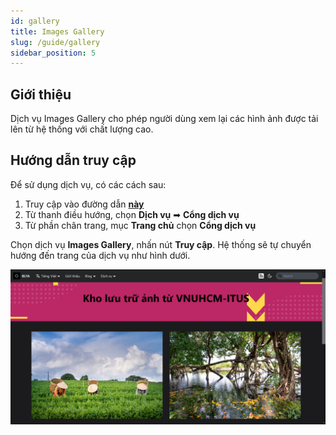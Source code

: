 ```yaml
---
id: gallery
title: Images Gallery
slug: /guide/gallery
sidebar_position: 5
---
```


## Giới thiệu

Dịch vụ Images Gallery cho phép người dùng xem lại các hình ảnh được tải lên từ hệ thống với chất lượng cao.

## Hướng dẫn truy cập

Để sử dụng dịch vụ, có các cách sau:

1. Truy cập vào đường dẫn [**này**](../../services)
2. Từ thanh điều hướng, chọn **Dịch vụ** ➡ **Cổng dịch vụ**
3. Từ phần chân trang, mục **Trang chủ** chọn **Cổng dịch vụ**

Chọn dịch vụ **Images Gallery**, nhấn nút **Truy cập**. Hệ thống sẽ tự chuyển hướng đến trang của dịch vụ như hình dưới.

![Gallery](../../public/img/services/gallery.png)
